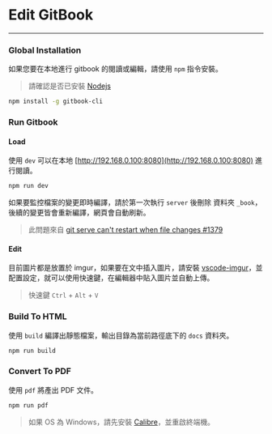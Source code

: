 # Edit GitBook

<hr>

### Global Installation

如果您要在本地進行 gitbook 的閱讀或編輯，請使用 `npm` 指令安裝。  
> 請確認是否已安裝 [Nodejs](https://nodejs.org/en/)

```bash
npm install -g gitbook-cli
```

### Run Gitbook

#### Load

使用 `dev` 可以在本地 [http://192.168.0.100:8080](http://192.168.0.100:8080) 進行閱讀。
```bash
npm run dev
```

如果要監控檔案的變更即時編譯，請於第一次執行 `server` 後刪除 資料夾 `_book`，後續的變更皆會重新編譯，網頁會自動刷新。
> 此問題來自 [git serve can't restart when file changes #1379](https://github.com/GitbookIO/gitbook/issues/1379)    

#### Edit

目前圖片都是放置於 imgur，如果要在文中插入圖片，請安裝 [vscode-imgur](https://github.com/MaxfieldWalker/vscode-imgur)，並配置設定，就可以使用快速鍵，在編輯器中貼入圖片並自動上傳。

> 快速鍵 `Ctrl` + `Alt` + `V`

### Build To HTML

使用 `build` 編譯出靜態檔案，輸出目錄為當前路徑底下的 `docs` 資料夾。
```bash
npm run build
```

### Convert To PDF

使用 `pdf` 將產出 PDF 文件。
```bash
npm run pdf
```
> 如果 OS 為 Windows，請先安裝 [Calibre](https://calibre-ebook.com/download_windows)，並重啟終端機。
